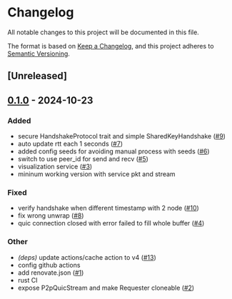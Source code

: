 # Changelog

All notable changes to this project will be documented in this file.

The format is based on [Keep a Changelog](https://keepachangelog.com/en/1.0.0/),
and this project adheres to [Semantic Versioning](https://semver.org/spec/v2.0.0.html).

## [Unreleased]

## [0.1.0](https://github.com/8xFF/atm0s-small-p2p/releases/tag/v0.1.0) - 2024-10-23

### Added

- secure HandshakeProtocol trait and simple SharedKeyHandshake ([#9](https://github.com/8xFF/atm0s-small-p2p/pull/9))
- auto update rtt each 1 seconds ([#7](https://github.com/8xFF/atm0s-small-p2p/pull/7))
- added config seeds for avoiding manual process with seeds ([#6](https://github.com/8xFF/atm0s-small-p2p/pull/6))
- switch to use peer_id for send and recv ([#5](https://github.com/8xFF/atm0s-small-p2p/pull/5))
- visualization service ([#3](https://github.com/8xFF/atm0s-small-p2p/pull/3))
- mininum working version with service pkt and stream

### Fixed

- verify handshake when different timestamp with 2 node ([#10](https://github.com/8xFF/atm0s-small-p2p/pull/10))
- fix wrong unwrap ([#8](https://github.com/8xFF/atm0s-small-p2p/pull/8))
- quic connection closed with error failed to fill whole buffer ([#4](https://github.com/8xFF/atm0s-small-p2p/pull/4))

### Other

- *(deps)* update actions/cache action to v4 ([#13](https://github.com/8xFF/atm0s-small-p2p/pull/13))
- config github actions
- add renovate.json ([#1](https://github.com/8xFF/atm0s-small-p2p/pull/1))
- rust CI
- expose P2pQuicStream and make Requester cloneable ([#2](https://github.com/8xFF/atm0s-small-p2p/pull/2))
